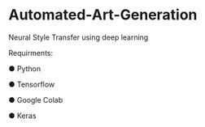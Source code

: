 # Automated-Art-Generation
Neural Style Transfer using deep learning

Requirments:

● Python 

● Tensorflow

● Google Colab

● Keras
